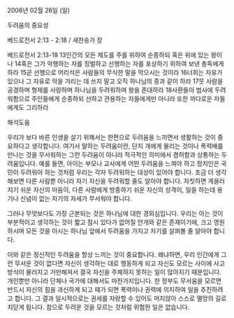 2006년 02월 26일 (일)

두려움의 중요성



베드로전서 2:13 - 2:18 / 새찬송가  장


베드로전서 2:13-18 
13인간의 모든 제도를 주를 위하여 순종하되 혹은 위에 있는 왕이나 14혹은 그가 악행하는 자를 징벌하고 선행하는 자를 포상하기 위하여 보낸 총독에게 하라 15곧 선행으로 어리석은 사람들의 무식한 말을 막으시는 것이라 16너희는 자유가 있으나 그 자유로 악을 가리는 데 쓰지 말고 오직 하나님의 종과 같이 하라 17뭇 사람을 공경하며 형제를 사랑하며 하나님을 두려워하며 왕을 존대하라 18사환들아 범사에 두려워함으로 주인들에게 순종하되 선하고 관용하는 자들에게만 아니라 또한 까다로운 자들에게도 그리하라

해석도움





우리가 보다 바른 인생을 살기 위해서는 한편으로 두려움을 느끼면서 생활하는 것이 중요하다고 생각합니다. 여기서 말하는 두려움이란, 단지 개에게 물리는 것이나 폭력배를 만나는 것을 무서워하는 그런 두려움이 아니라 적극적인 의미에서 겸허함과 상통하는 두려움입니다. 예를 들면, 아이는 부모나 교사에게 어떤 두려움을 느껴야 하고 정치인은 국민이 두려워야 하는 것처럼 우리는 각자 두려워하는 대상이 있어야 합니다. 조금 더 생각해보면 다른 사람뿐 아니라 자기 자신을 두려워할 줄도 알아야 합니다. 자칫하면 게을러지기 쉬운 자신의 마음이, 다른 사람에게 방종하기 쉬운 자신의 성격이, 일을 하는데 용기나 신념이 없는 자기의 자세가 무서워야 합니다. 

그러나 무엇보다도 가장 근본되는 것은 하나님에 대한 경외심입니다. 우리는 아는 것이 부분적이고 생각하는 것이 짧고 잠시 있다가 없어질 안개와 같은 존재이기에, 크고 영원하시며 모든 것을 아시는 하나님 앞에서 두려움을 가지고 자기를 살펴볼 줄 알아야 합니다. 

이와 같은 정신적인 두려움을 항상 느끼는 것이 중요합니다. 왜냐하면, 우리 인간에게 그런 무서운 것이 없다면 자신이 생각하는 대로 행동하게 되고 자신도 모르는 사이에 사고방식이 물러지고 거만해져서 결국 자신을 주체하지 못하는 일이 많아지기 때문입니다. 개인뿐만 아니라 단체나 국가에 대해서도 마찬가지입니다. 한 정부도 무서움을 모르면 반드시 자신의 힘을 과신하게 되고 때가 되면 폭력이나 권력에 의지하여 일을 추진하려고 합니다. 그 결과 일시적으로는 권세를 자랑할 수 있어도 머지않아 스스로 멸망의 길로 치닫게 됩니다. 참으로 두려운 것을 모르는 것처럼 위험한 일은 없습니다.